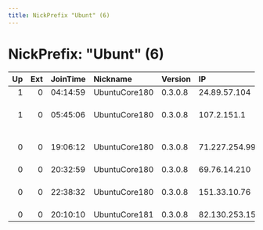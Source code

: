 ```yaml
---
title: NickPrefix "Ubunt" (6)
---
```


# NickPrefix: "Ubunt" (6)

|   Up |   Ext | JoinTime   | Nickname      | Version   | IP             | AS                                | CC   |   ORp |   Dirp | OS    | Contact   |   eFamMembers |
|-----:|------:|:-----------|:--------------|:----------|:---------------|:----------------------------------|:-----|------:|-------:|:------|:----------|--------------:|
|    1 |     0 | 04:14:59   | UbuntuCore180 | 0.3.0.8   | 24.89.57.104   | Cablelynx                         | us   | 37752 |      0 | Linux | None      |             1 |
|    1 |     0 | 05:45:06   | UbuntuCore180 | 0.3.0.8   | 107.2.151.1    | Comcast Cable Communications, LLC | us   | 44237 |      0 | Linux | None      |             1 |
|    0 |     0 | 19:06:12   | UbuntuCore180 | 0.3.0.8   | 71.227.254.99  | Comcast Cable Communications, LLC | us   | 46254 |      0 | Linux | None      |             1 |
|    0 |     0 | 20:32:59   | UbuntuCore180 | 0.3.0.8   | 69.76.14.210   | Oceanic Internet                  | us   | 36293 |      0 | Linux | None      |             1 |
|    0 |     0 | 22:38:32   | UbuntuCore180 | 0.3.0.8   | 151.33.10.76   | Wind Telecomunicazioni SpA        | it   | 35563 |      0 | Linux | None      |             1 |
|    0 |     0 | 20:10:10   | UbuntuCore181 | 0.3.0.8   | 82.130.253.154 | Euskaltel S.A.                    | es   | 36360 |      0 | Linux | None      |             1 |
